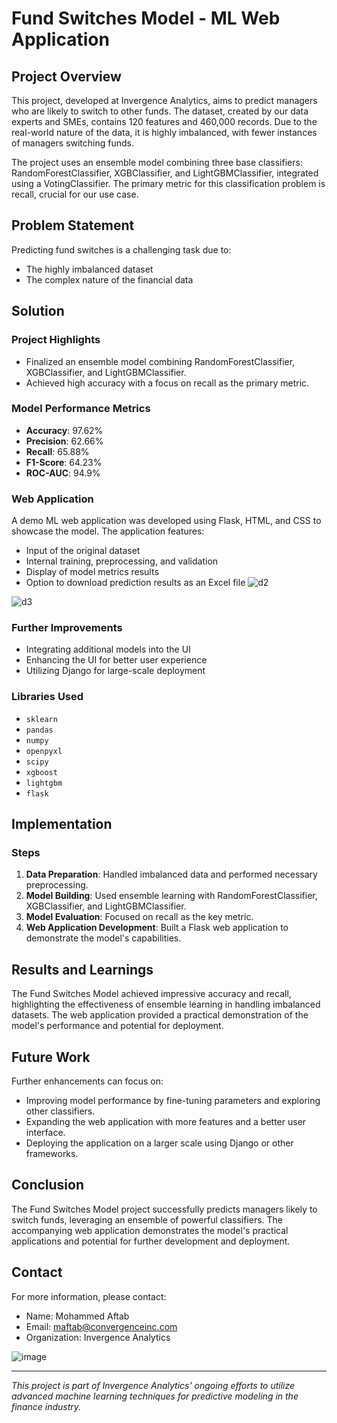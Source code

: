# Fund Switches Model - ML Web Application

## Project Overview

This project, developed at Invergence Analytics, aims to predict managers who are likely to switch to other funds. The dataset, created by our data experts and SMEs, contains 120 features and 460,000 records. Due to the real-world nature of the data, it is highly imbalanced, with fewer instances of managers switching funds. 

The project uses an ensemble model combining three base classifiers: RandomForestClassifier, XGBClassifier, and LightGBMClassifier, integrated using a VotingClassifier. The primary metric for this classification problem is recall, crucial for our use case.

## Problem Statement

Predicting fund switches is a challenging task due to:
- The highly imbalanced dataset
- The complex nature of the financial data

## Solution

### Project Highlights
- Finalized an ensemble model combining RandomForestClassifier, XGBClassifier, and LightGBMClassifier.
- Achieved high accuracy with a focus on recall as the primary metric.

### Model Performance Metrics
- **Accuracy**: 97.62%
- **Precision**: 62.66%
- **Recall**: 65.88%
- **F1-Score**: 64.23%
- **ROC-AUC**: 94.9%

### Web Application
A demo ML web application was developed using Flask, HTML, and CSS to showcase the model. The application features:
- Input of the original dataset
- Internal training, preprocessing, and validation
- Display of model metrics results
- Option to download prediction results as an Excel file
![d2](https://github.com/Aftabbs/Fund_Switches_Model_ML_Web-Application/assets/112916888/05eec131-3cd2-479c-9163-8532a825d9bc)

![d3](https://github.com/Aftabbs/Fund_Switches_Model_ML_Web-Application/assets/112916888/57ae4dbc-bcf9-4b67-a27a-7513e608f65f)


### Further Improvements
- Integrating additional models into the UI
- Enhancing the UI for better user experience
- Utilizing Django for large-scale deployment

### Libraries Used
- `sklearn`
- `pandas`
- `numpy`
- `openpyxl`
- `scipy`
- `xgboost`
- `lightgbm`
- `flask`

## Implementation

### Steps
1. **Data Preparation**: Handled imbalanced data and performed necessary preprocessing.
2. **Model Building**: Used ensemble learning with RandomForestClassifier, XGBClassifier, and LightGBMClassifier.
3. **Model Evaluation**: Focused on recall as the key metric.
4. **Web Application Development**: Built a Flask web application to demonstrate the model's capabilities.

## Results and Learnings

The Fund Switches Model achieved impressive accuracy and recall, highlighting the effectiveness of ensemble learning in handling imbalanced datasets. The web application provided a practical demonstration of the model's performance and potential for deployment.

## Future Work

Further enhancements can focus on:
- Improving model performance by fine-tuning parameters and exploring other classifiers.
- Expanding the web application with more features and a better user interface.
- Deploying the application on a larger scale using Django or other frameworks.

## Conclusion

The Fund Switches Model project successfully predicts managers likely to switch funds, leveraging an ensemble of powerful classifiers. The accompanying web application demonstrates the model's practical applications and potential for further development and deployment.

## Contact

For more information, please contact:
- Name: Mohammed Aftab
- Email: maftab@convergenceinc.com
- Organization: Invergence Analytics

  
![image](https://github.com/Aftabbs/Fund_Switches_Model_ML_Web-Application/assets/112916888/3dbcbb52-61e4-4db6-b92a-c9e94df3a6a3)

---

*This project is part of Invergence Analytics' ongoing efforts to utilize advanced machine learning techniques for predictive modeling in the finance industry.*
